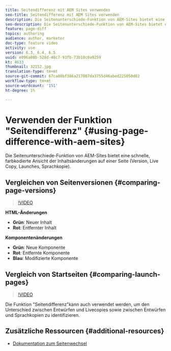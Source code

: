 ```yaml
---
title: Seitendifferenz mit AEM Sites verwenden
seo-title: Seitendifferenz mit AEM Sites verwenden
description: Die Seitenunterschiede-Funktion von AEM-Sites bietet eine schnelle, farbkodierte Ansicht der Inhaltsänderungen auf einer Seite (Version, Live Copy, Launches, Sprachkopie).
seo-description: Die Seitenunterschiede-Funktion von AEM-Sites bietet eine schnelle, farbkodierte Ansicht der Inhaltsänderungen auf einer Seite (Version, Live Copy, Launches, Sprachkopie).
feature: page-diff
topics: authoring
audience: author, marketer
doc-type: feature video
activity: use
version: 6.3, 6.4, 6.5
uuid: e096a08b-528d-48c7-93fb-73b10c0a9259
kt: 4633
thumbnail: 32152.jpg
translation-type: tm+mt
source-git-commit: 67ca08bf386a217807da3755d46abed225050d02
workflow-type: tm+mt
source-wordcount: '151'
ht-degree: 1%

---
```



# Verwenden der Funktion &quot;Seitendifferenz&quot; {#using-page-difference-with-aem-sites}

Die Seitenunterschiede-Funktion von AEM-Sites bietet eine schnelle, farbkodierte Ansicht der Inhaltsänderungen auf einer Seite (Version, Live Copy, Launches, Sprachkopie).

## Vergleichen von Seitenversionen {#comparing-page-versions}

>[!VIDEO](https://video.tv.adobe.com/v/32152?quality=9&learn=on)

**HTML-Änderungen**

* **Grün**: Neuer Inhalt
* **Rot**: Entfernter Inhalt

**Komponentenänderungen**

* **Grün**: Neue Komponente
* **Rot**: Entfernte Komponente
* **Blau**: Modifizierte Komponente

## Vergleich von Startseiten {#comparing-launch-pages}

>[!VIDEO](https://video.tv.adobe.com/v/17746/?quality=9&learn=on)

Die Funktion &quot;Seitendifferenz&quot;kann auch verwendet werden, um den Unterschied zwischen Entwürfen und Livecopies sowie zwischen Entwürfen und Sprachkopien zu identifizieren.

## Zusätzliche Ressourcen {#additional-resources}

* [Dokumentation zum Seitenwechsel](https://docs.adobe.com/content/help/en/experience-manager-65/authoring/siteandpage/page-diff.html)
